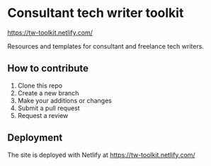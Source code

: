 # Consultant tech writer toolkit

https://tw-toolkit.netlify.com/

Resources and templates for consultant and freelance tech writers.

## How to contribute

1. Clone this repo
2. Create a new branch
3. Make your additions or changes
4. Submit a pull request
5. Request a review

## Deployment

The site is deployed with Netlify at https://tw-toolkit.netlify.com/
